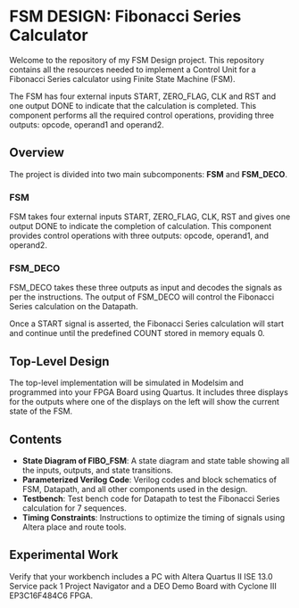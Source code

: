 # FSM DESIGN: Fibonacci Series Calculator

Welcome to the repository of my FSM Design project. This repository contains all the resources needed to implement a Control Unit for a Fibonacci Series calculator using Finite State Machine (FSM).

The FSM has four external inputs START, ZERO_FLAG, CLK and RST and one output DONE to indicate that the calculation is completed. This component performs all the required control operations, providing three outputs: opcode, operand1 and operand2. 


## Overview
The project is divided into two main subcomponents: **FSM** and **FSM_DECO**. 

### FSM
FSM takes four external inputs START, ZERO_FLAG, CLK, RST and gives one output DONE to indicate the completion of calculation. This component provides control operations with three outputs: opcode, operand1, and operand2.

### FSM_DECO
FSM_DECO takes these three outputs as input and decodes the signals as per the instructions. The output of FSM_DECO will control the Fibonacci Series calculation on the Datapath.

Once a START signal is asserted, the Fibonacci Series calculation will start and continue until the predefined COUNT stored in memory equals 0.

## Top-Level Design
The top-level implementation will be simulated in Modelsim and programmed into your FPGA Board using Quartus. It includes three displays for the outputs where one of the displays on the left will show the current state of the FSM.

## Contents
* **State Diagram of FIBO_FSM**: A state diagram and state table showing all the inputs, outputs, and state transitions.
* **Parameterized Verilog Code**: Verilog codes and block schematics of FSM, Datapath, and all other components used in the design.
* **Testbench**: Test bench code for Datapath to test the Fibonacci Series calculation for 7 sequences.
* **Timing Constraints**: Instructions to optimize the timing of signals using Altera place and route tools.

## Experimental Work
Verify that your workbench includes a PC with Altera Quartus II ISE 13.0 Service pack 1 Project Navigator and a DEO Demo Board with Cyclone III EP3C16F484C6 FPGA.
